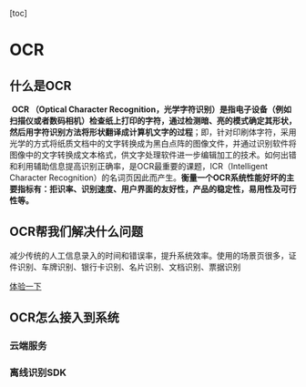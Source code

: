 [toc]

# OCR

## 什么是OCR

​			**OCR （Optical Character Recognition，光学字符识别）是指电子设备（例如扫描仪或者数码相机）检查纸上打印的字符，通过检测暗、亮的模式确定其形状，然后用字符识别方法将形状翻译成计算机文字的过程**；即，针对印刷体字符，采用光学的方式将纸质文档中的文字转换成为黑白点阵的图像文件，并通过识别软件将图像中的文字转换成文本格式，供文字处理软件进一步编辑加工的技术。如何出错和利用辅助信息提高识别正确率，是OCR最重要的课题，ICR（Intelligent Character Recognition）的名词页因此而产生。**衡量一个OCR系统性能好坏的主要指标有：拒识率、识别速度、用户界面的友好性，产品的稳定性，易用性及可行性等。**

## OCR帮我们解决什么问题

减少传统的人工信息录入的时间和错误率，提升系统效率。使用的场景页很多，证件识别、车牌识别、银行卡识别、名片识别、文档识别、票据识别

[体验一下](http://www.gkocr.com/web/index.html)

## OCR怎么接入到系统

### 云端服务

### 离线识别SDK